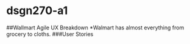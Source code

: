 # dsgn270-a1
##Wallmart Agile UX Breakdown
*Walmart has almost everything from grocery to cloths.
###User Stories